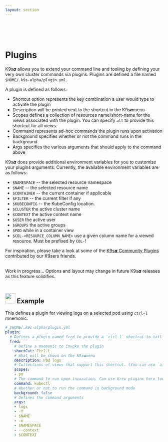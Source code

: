 ```yaml
---
layout: section
---
```


<i class="icon fas fa-plug fa-7x"></i>

<br/>
<br/>
<br/>

# Plugins

K9s𝞪 allows you to extend your command line and tooling by defining your very own cluster commands via plugins. Plugins are defined a file named `$HOME/.k9s-alpha/plugin.yml`.

A plugin is defined as follows:

* Shortcut option represents the key combination a user would type to activate the plugin
* Description will be printed next to the shortcut in the K9s𝞪menu
* Scopes defines a collection of resources name/short-name for the views associated with the plugin. You can specify `all` to provide this shortcut for all views.
* Command represents ad-hoc commands the plugin runs upon activation
* Background specifies whether or not the command runs in the background
* Args specifies the various arguments that should apply to the command above

K9s𝞪 does provide additional environment variables for you to customize your plugins arguments. Currently, the available environment variables are as follows:

* `$NAMESPACE` -- the selected resource namespace
* `$NAME` -- the selected resource name
* `$CONTAINER` -- the current container if applicable
* `$FILTER` -- the current filter if any
* `$KUBECONFIG` -- the KubeConfig location.
* `$CLUSTER` the active cluster name
* `$CONTEXT` the active context name
* `$USER` the active user
* `$GROUPS` the active groups
* `$POD` while in a container view
* `$COL-<RESOURCE_COLUMN_NAME>` use a given column name for a viewed resource. Must be prefixed by `COL-`!

For inspiration, please take a look at some of the [K9s𝞪 Community Plugins](https://github.com/imhotepio/k9salpha/tree/master/plugins) contributed by our K9sers friends.

<br/>
<div class="note">
  <i class="fas fa-skull"></i> Work in progress... Options and layout may change in future K9s𝞪 releases as this feature solidifies.
</div>

<br/>

## <img src="/assets/sections/examples.png" width="auto" height="32"/> Example

This defines a plugin for viewing logs on a selected pod using `ctrl-l` mnemonic.

```yaml
# $HOME/.k9s-alpha/plugin.yml
plugin:
  # Defines a plugin named fred to provide a `ctrl-l` shortcut to tail the logs while in pod view.
  fred:
    # Define a mnemonic to invoke the plugin
    shortCut: Ctrl-L
    # What will be shown on the K9s𝞪menu
    description: Pod logs
    # Collections of views that support this shortcut. (You can use `all`)
    scopes:
    - po
    # The command to run upon invocation. Can use Krew plugins here too!
    command: kubectl
    # Whether or not to run the command in background mode
    background: false
    # Defines the command arguments
    args:
    - logs
    - -f
    - $NAME
    - -n
    - $NAMESPACE
    - --context
    - $CONTEXT
```

